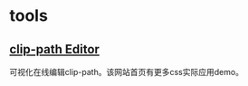 # tools

## [clip-path Editor](https://css-tricks.com/almanac/properties/c/clip-path/)
可视化在线编辑clip-path。该网站首页有更多css实际应用demo。